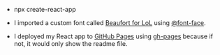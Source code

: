 * npx create-react-app

* I imported a custom font called [Beaufort for LoL](https://brand.riotgames.com/en-us/league-of-legends/typography) using [@font-face](https://developer.mozilla.org/en-US/docs/Web/CSS/@font-face).
* I deployed my React app to [GitHub Pages](https://create-react-app.dev/docs/deployment) using [gh-pages](https://www.npmjs.com/package/gh-pages) because if not, it would only show the readme file.